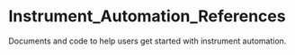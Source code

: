 # Instrument_Automation_References
 Documents and code to help users get started with instrument automation. 
